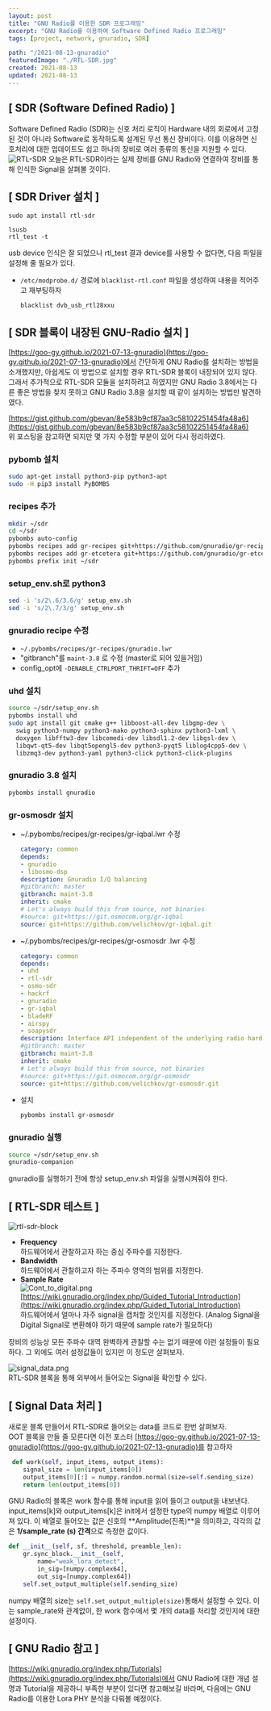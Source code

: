 ```yaml
---
layout: post
title: "GNU Radio를 이용한 SDR 프로그래밍"
excerpt: "GNU Radio를 이용하여 Software Defined Radio 프로그래밍"
tags: [project, network, gnuradio, SDR]

path: "/2021-08-13-gnuradio"
featuredImage: "./RTL-SDR.jpg"
created: 2021-08-13
updated: 2021-08-13
---
```


## [ SDR (Software Defined Radio) ]  
Software Defined Radio (SDR)는 신호 처리 로직이 Hardware 내의 회로에서 고정된 것이 아니라 Software로 동작하도록 설계된 무선 통신 장비이다. 이를 이용하면 신호처리에 대한 업데이트도 쉽고 하나의 장비로 여러 종류의 통신을 지원할 수 있다.  
![RTL-SDR](RTL-SDR.jpg)
오늘은 RTL-SDR이라는 실제 장비를 GNU Radio와 연결하여 장비를 통해 인식한 Signal을 살펴볼 것이다.  

## [ SDR Driver 설치 ]  
``` shell
sudo apt install rtl-sdr
```  

``` shell
lsusb
rtl_test -t
```  
usb device 인식은 잘 되었으나 rtl_test 결과 device를 사용할 수 없다면, 다음 파일을 설정해 줄 필요가 있다.  

* `/etc/modprobe.d/` 경로에 `blacklist-rtl.conf` 파일을 생성하여 내용을 적어주고 재부팅하자  
    ```
    blacklist dvb_usb_rtl28xxu
    ```  

## [ SDR 블록이 내장된 GNU-Radio 설치 ]  
[https://goo-gy.github.io/2021-07-13-gnuradio](https://goo-gy.github.io/2021-07-13-gnuradio)에서 간단하게 GNU Radio를 설치하는 방법을 소개했지만, 아쉽게도 이 방법으로 설치할 경우 RTL-SDR 블록이 내장되어 있지 않다. 그래서 추가적으로 RTL-SDR 모듈을 설치하려고 하였지만 GNU Radio 3.8에서는 다른 좋은 방법을 찾지 못하고 GNU Radio 3.8을 설치할 때 같이 설치하는 방법만 발견하였다.  

[https://gist.github.com/gbevan/8e583b9cf87aa3c58102251454fa48a6](https://gist.github.com/gbevan/8e583b9cf87aa3c58102251454fa48a6)  
위 포스팅을 참고하면 되지만 몇 가지 수정할 부분이 있어 다시 정리하였다.  

### pybomb 설치

```bash
sudo apt-get install python3-pip python3-apt
sudo -H pip3 install PyBOMBS
```

### recipes 추가

```bash
mkdir ~/sdr
cd ~/sdr
pybombs auto-config
pybombs recipes add gr-recipes git+https://github.com/gnuradio/gr-recipes.git
pybombs recipes add gr-etcetera git+https://github.com/gnuradio/gr-etcetera.git
pybombs prefix init ~/sdr
```

### setup_env.sh로 python3

```bash
sed -i 's/2\.6/3.6/g' setup_env.sh
sed -i 's/2\.7/3/g' setup_env.sh
```

### gnuradio recipe 수정

- `~/.pybombs/recipes/gr-recipes/gnuradio.lwr`
- "gitbranch"를 `maint-3.8` 로 수정 (master로 되어 있을거임)
- config_opt에 `-DENABLE_CTRLPORT_THRIFT=OFF` 추가

### uhd 설치

```bash
source ~/sdr/setup_env.sh
pybombs install uhd
sudo apt install git cmake g++ libboost-all-dev libgmp-dev \
  swig python3-numpy python3-mako python3-sphinx python3-lxml \
  doxygen libfftw3-dev libcomedi-dev libsdl1.2-dev libgsl-dev \
  libqwt-qt5-dev libqt5opengl5-dev python3-pyqt5 liblog4cpp5-dev \
  libzmq3-dev python3-yaml python3-click python3-click-plugins
```

### gnuradio 3.8 설치

```bash
pybombs install gnuradio
```

### gr-osmosdr 설치

- ~/.pybombs/recipes/gr-recipes/gr-iqbal.lwr 수정

    ```yaml
    category: common
    depends:
    - gnuradio
    - libosmo-dsp
    description: Gnuradio I/Q balancing
    #gitbranch: master
    gitbranch: maint-3.8
    inherit: cmake
    # Let's always build this from source, not binaries
    #source: git+https://git.osmocom.org/gr-iqbal
    source: git+https://github.com/velichkov/gr-iqbal.git
    ```

- ~/.pybombs/recipes/gr-recipes/gr-osmosdr .lwr 수정

    ```yaml
    category: common
    depends:
    - uhd
    - rtl-sdr
    - osmo-sdr
    - hackrf
    - gnuradio
    - gr-iqbal
    - bladeRF
    - airspy
    - soapysdr
    description: Interface API independent of the underlying radio hardware
    #gitbranch: master
    gitbranch: maint-3.8
    inherit: cmake
    # Let's always build this from source, not binaries
    #source: git+https://git.osmocom.org/gr-osmosdr
    source: git+https://github.com/velichkov/gr-osmosdr.git
    ```

- 설치

    ```bash
    pybombs install gr-osmosdr
    ```

### gnuradio 실행

```bash
source ~/sdr/setup_env.sh
gnuradio-companion
```

gnuradio를 실행하기 전에 항상 setup_env.sh 파일을 실행시켜줘야 한다.  

## [ RTL-SDR 테스트 ]  
![rtl-sdr-block](rtl-sdr-block.png)  
* **Frequency**  
    하드웨어에서 관찰하고자 하는 중심 주파수를 지정한다.  
* **Bandwidth**  
    하드웨어에서 관찰하고자 하는 주파수 영역의 범위를 지정한다.  
* **Sample Rate**  
    ![Cont_to_digital.png](Cont_to_digital.png)
    [https://wiki.gnuradio.org/index.php/Guided_Tutorial_Introduction](https://wiki.gnuradio.org/index.php/Guided_Tutorial_Introduction)  
    하드웨어에서 얼마나 자주 signal을 캡처할 것인지를 지정한다. (Analog Signal을 Digital Signal로 변환해야 하기 때문에 sample rate가 필요하다)  


장비의 성능상 모든 주파수 대역 완벽하게 관찰할 수는 없기 때문에 이런 설정들이 필요하다. 그 외에도 여러 설정값들이 있지만 이 정도만 살펴보자.  

![signal_data.png](signal_data.png)  
RTL-SDR 블록을 통해 외부에서 들어오는 Signal을 확인할 수 있다.  

## [ Signal Data 처리 ]  
새로운 블록 만들어서 RTL-SDR로 들어오는 data를 코드로 한번 살펴보자.  
OOT 블록을 만들 줄 모른다면 이전 포스터 [https://goo-gy.github.io/2021-07-13-gnuradio](https://goo-gy.github.io/2021-07-13-gnuradio)를 참고하자  

``` python
 def work(self, input_items, output_items):
    signal_size = len(input_items[0])
    output_items[0][:] = numpy.random.normal(size=self.sending_size)
    return len(output_items[0])
```
GNU Radio의 블록은 work 함수를 통해 input을 읽어 들이고 output을 내보낸다. 
input\_items[k]와 output\_items[k]은 init에서 설정한 type의 numpy 배열로 이루어져 있다. 이 배열로 들어오는 값은 신호의 **Amplitude(진폭)**을 의미하고, 각각의 값은 **1/sample_rate (s) 간격**으로 측정한 값이다.  

``` python
def __init__(self, sf, threshold, preamble_len):
    gr.sync_block.__init__(self,
        name="weak_lora_detect",
        in_sig=[numpy.complex64],
        out_sig=[numpy.complex64])
    self.set_output_multiple(self.sending_size)
```
numpy 배열의 size는 `self.set_output_multiple(size)`통해서 설정할 수 있다. 이는 sample_rate와 관계없이, 한 work 함수에서 몇 개의 data를 처리할 것인지에 대한 설정이다.  

## [ GNU Radio 참고 ]  
[https://wiki.gnuradio.org/index.php/Tutorials](https://wiki.gnuradio.org/index.php/Tutorials)에서 GNU Radio에 대한 개념 설명과 Tutorial을 제공하니 부족한 부분이 있다면 참고해보길 바라며, 다음에는 GNU Radio를 이용한 Lora PHY 분석을 다뤄볼 예정이다.  